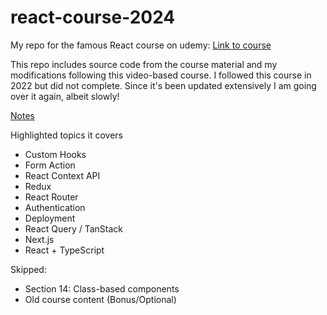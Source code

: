 # react-course-2024

My repo for the famous React course on udemy: [Link to course](https://www.udemy.com/course/react-the-complete-guide-incl-redux/)

This repo includes source code from the course material and my modifications following this video-based course. I followed this course in 2022 but did not complete. Since it's been updated extensively I am going over it again, albeit slowly!

[Notes](/notes.md)

Highlighted topics it covers

- Custom Hooks
- Form Action
- React Context API
- Redux
- React Router
- Authentication
- Deployment
- React Query / TanStack
- Next.js
- React + TypeScript

Skipped:

- Section 14: Class-based components
- Old course content (Bonus/Optional)
